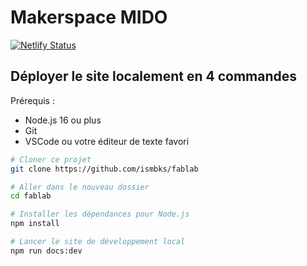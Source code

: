 # Makerspace MIDO

[![Netlify Status](https://api.netlify.com/api/v1/badges/8bf62069-000f-4412-9438-7902ea1f2b21/deploy-status)](https://app.netlify.com/sites/makerspace-mido/deploys)

## Déployer le site localement en 4 commandes

Prérequis :

- Node.js 16 ou plus
- Git
- VSCode ou votre éditeur de texte favori

```bash
# Cloner ce projet
git clone https://github.com/ismbks/fablab

# Aller dans le nouveau dossier
cd fablab

# Installer les dépendances pour Node.js
npm install

# Lancer le site de développement local
npm run docs:dev
```
